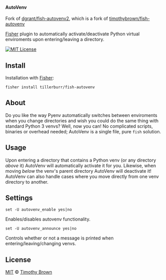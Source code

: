 #### AutoVenv
Fork of [dgrant/fish-autovenv2](https://github.com/dgrant/fish-autovenv2), which is a fork of
[timothybrown/fish-autovenv][author]

[Fisher][fisher] plugin to automatically activate/deactivate Python virtual enviroments upon entering/leaving a directory.

[![MIT License][license-badge]](/LICENSE)
</br>

## Install
Installation with [Fisher][fisher]:

```
fisher install tillerburr/fish-autovenv
```

## About
Do you like the way Pyenv automatically switches between enviroments when you change directories and wish
you could do the same thing with standard Python 3 venvs? Well, now you can! No complicated scripts,
binaries or overhead needed; AutoVenv is a single file, pure `fish` solution.

## Usage
Upon entering a directory that contains a Python venv (or any directory *above* it) AutoVenv will automatically
activate it for you. Likewise, when moving *below* the venv's parent directory AutoVenv will deactivate it!
AutoVenv can also handle cases where you move directly from one venv directory to another.

## Settings
    set -U autovenv_enable yes|no
Enables/disables autovenv functionality.

    set -U autovenv_announce yes|no
Controls whether or not a message is printed when entering/leaving/changing venvs.

## License
[MIT][mit] © [Timothy Brown][author]

[author]: https://github.com/timothybrown
[license-badge]: https://img.shields.io/badge/license-MIT-007EC7.svg?style=flat-square
[mit]: http://opensource.org/licenses/MIT
[fisher]: https://github.com/jorgebucaran/fisher
